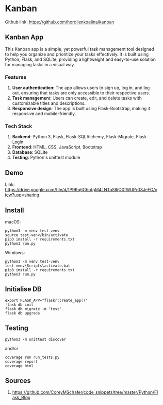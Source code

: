 # Kanban
Github link: https://github.com/hordiienkoalina/kanban
## Kanban App
This Kanban app is a simple, yet powerful task management tool designed to help you organize and prioritize your tasks effectively. It is built using Python, Flask, and SQLite, providing a lightweight and easy-to-use solution for managing tasks in a visual way.

### Features
1. **User authentication**: The app allows users to sign up, log in, and log out, ensuring that tasks are only accessible to their respective users.
2. **Task managemen**t: Users can create, edit, and delete tasks with customizable titles and descriptions.
3. **Responsive design**: The app is built using Flask-Bootstrap, making it responsive and mobile-friendly.

### Tech Stack
1. **Backend**: Python 3, Flask, Flask-SQLAlchemy, Flask-Migrate, Flask-Login
2. **Frontend**: HTML, CSS, JavaScript, Bootstrap
3. **Database**: SQLite
4. **Testing**: Python's unittest module

## Demo
Link: https://drive.google.com/file/d/1P9Kq6GhotpM4LNTaS8jO0fWUPr08JeFO/view?usp=sharing
## Install
macOS:
```
python3 -m venv test-venv
source test-venv/bin/activate
pip3 install -r requirements.txt
python3 run.py
```
Windows:
```
python3 -m venv test-venv
test-venv\Scripts\activate.bat
pip3 install -r requirements.txt
python3 run.py
```
## Initialise DB
```
export FLASK_APP="flaskr:create_app()" 
flask db init
flask db migrate -m "test"
flask db upgrade
```
## Testing
```
python3 -m unittest discover
```
and/or
```
coverage run run_tests.py
coverage report
coverage html
```

## Sources
1. https://github.com/CoreyMSchafer/code_snippets/tree/master/Python/Flask_Blog